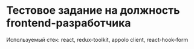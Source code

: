 # Тестовое задание на должность frontend-разработчика

Используемый стек: react, redux-toolkit, appolo client, react-hook-form
